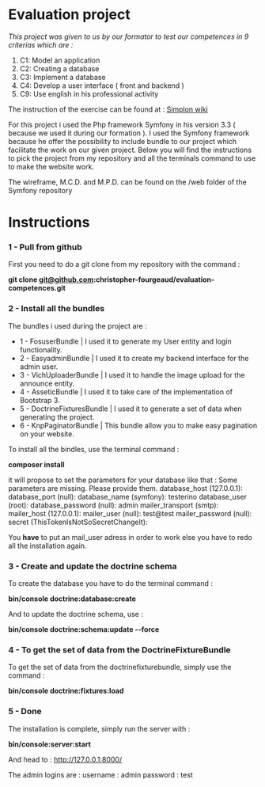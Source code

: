 
#  Evaluation project
*This project was given to us by our formator to test our competences in 9 criterias which are :* 

1. C1: Model an application
2. C2: Creating a database
3. C3: Implement a database
4. C4: Develop a user interface ( front and backend )
5. C9: Use english in his professional activity

The instruction of the exercise can be found at : [Simplon wiki](https://github.com/SimplonCarcasonne/Wiki/wiki/Semaine-32-Evaluation)

For this project i used the Php framework Symfony in his version 3.3 ( because we used it during our formation ). I used the Symfony framework because he offer the possibility to include bundle to our project which facilitate the work on our given project.
Below you will find the instructions to pick the project from my repository and all the terminals command to use to make the website work.

The wireframe, M.C.D. and M.P.D. can be found on the /web folder of the Symfony repository

# Instructions

### **1 - Pull from github**

First you need to do a git clone from my repository with the command : 

**git clone git@github.com:christopher-fourgeaud/evaluation-competences.git**

### **2 - Install all the bundles**

The bundles i used during the project are :
- 1 - FosuserBundle | I used it to generate my User entity and login functionality.
- 2 - EasyadminBundle | I used it to create my backend interface for the admin user.
- 3 - VichUploaderBundle | I used it to handle the image upload for the announce entity.
- 4 - AsseticBundle | I used it to take care of the implementation of Bootstrap 3.
- 5 - DoctrineFixturesBundle | I used it to generate a set of data when generating the project.
- 6 - KnpPaginatorBundle | This bundle allow you to make easy pagination on your website.

To install all the bindles, use the terminal command :

**composer install**

it will propose to set the parameters  for your database like that :
Some parameters are missing. Please provide them.
database_host (127.0.0.1): 
database_port (null): 
database_name (symfony): testerino
database_user (root): 
database_password (null): admin
mailer_transport (smtp): 
mailer_host (127.0.0.1): 
mailer_user (null): test@test
mailer_password (null): 
secret (ThisTokenIsNotSoSecretChangeIt): 

You **have** to put an mail_user adress in order to work else you have to redo all the installation again.

### **3 - Create and update the doctrine schema**

To create the database you have to do the terminal command :

**bin/console doctrine:database:create**

And to update the doctrine schema, use : 

**bin/console doctrine:schema:update --force**

### **4 - To get the set of data from the DoctrineFixtureBundle** 

To get the set of data from the doctrinefixturebundle, simply use the command : 

**bin/console doctrine:fixtures:load**


### **5 - Done**

The installation is complete, simply run the server with : 

**bin/console:server:start**

And head to : http://127.0.0.1:8000/

The admin logins are : 
username : admin
password : test